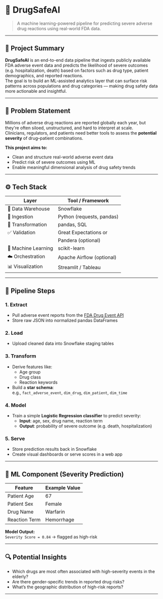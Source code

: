 # 💊 DrugSafeAI

> A machine learning-powered pipeline for predicting severe adverse drug reactions using real-world FDA data.

---

## 📌 Project Summary

**DrugSafeAI** is an end-to-end data pipeline that ingests publicly available FDA adverse event data and predicts the likelihood of severe outcomes (e.g. hospitalization, death) based on factors such as drug type, patient demographics, and reported reactions.  
The goal is to build an ML-assisted analytics layer that can surface risk patterns across populations and drug categories — making drug safety data more actionable and insightful.

---

## 🚨 Problem Statement

Millions of adverse drug reactions are reported globally each year, but they're often siloed, unstructured, and hard to interpret at scale.  
Clinicians, regulators, and patients need better tools to assess the **potential severity** of drug–patient combinations.  

**This project aims to:**
- Clean and structure real-world adverse event data
- Predict risk of severe outcomes using ML
- Enable meaningful dimensional analysis of drug safety trends

---

## ⚙️ Tech Stack

| Layer              | Tool / Framework         |
|--------------------|--------------------------|
| 💽 Data Warehouse   | Snowflake                |
| 🔄 Ingestion        | Python (requests, pandas)|
| 🧹 Transformation   | pandas, SQL              |
| ✅ Validation       | Great Expectations or    |
|                     |     Pandera (optional)   |
| 🤖 Machine Learning | scikit-learn             |
| ☁️ Orchestration    | Apache Airflow (optional)|
| 📊 Visualization    | Streamlit / Tableau      |

---

## 🧱 Pipeline Steps

### 1. **Extract**
- Pull adverse event reports from the [FDA Drug Event API](https://open.fda.gov/apis/drug/event/)
- Store raw JSON into normalized pandas DataFrames

### 2. **Load**
- Upload cleaned data into Snowflake staging tables

### 3. **Transform**
- Derive features like:
  - Age group
  - Drug class
  - Reaction keywords
- Build a **star schema**:  
  e.g., `fact_adverse_event`, `dim_drug`, `dim_patient`, `dim_time`

### 4. **Model**
- Train a simple **Logistic Regression classifier** to predict severity:
  - **Input**: age, sex, drug name, reaction term
  - **Output**: probability of severe outcome (e.g. death, hospitalization)

### 5. **Serve**
- Store prediction results back in Snowflake
- Create visual dashboards or serve scores in a web app

---

## 🤖 ML Component (Severity Prediction)

| Feature            | Example Value     |
|--------------------|------------------|
| Patient Age        | 67               |
| Patient Sex        | Female           |
| Drug Name          | Warfarin         |
| Reaction Term      | Hemorrhage       |

**Model Output:**  
`Severity Score = 0.84` → flagged as high-risk

---

## 🔍 Potential Insights

- Which drugs are most often associated with high-severity events in the elderly?
- Are there gender-specific trends in reported drug risks?
- What’s the geographic distribution of high-risk reports?

---
